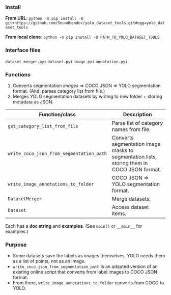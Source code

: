 
### Install 
**From URL**:
`python -m pip install -U git+https://github.com/Soundbendor/yolo_dataset_tools.git#egg=yolo_dataset_tools`

**From local clone**:
`python -m pip install -U PATH_TO_YOLO_DATASET_TOOLS`

### Interface files 
`dataset_merger.pyi`
`dataset.pyi`
`image.pyi`
`annotation.pyi`

### Functions 
1. Converts segmentation *images* => COCO JSON => YOLO segmentation format. (And, parses category list from file.) 
2. Merges YOLO segmentation datasets by writing to new folder + storing metadata as JSON. 

| Function/class | Description | 
| --- | --- | 
| `get_category_list_from_file` | Parse list of category names from file. | 
| `write_coco_json_from_segmentation_path` | Converts segmentation image masks to segmentation lists, storing them in COCO JSON format. 
| `write_image_annotations_to_folder` | COCO JSON => YOLO segmentation format. 
| `DatasetMerger` | Merge datasets. 
| `Dataset` | Access dataset items. 

Each has a **doc string** and **examples**. (See `main()` or `__main__` for examples.)

### Purpose 
- Some datasets save the labels as images themselves. YOLO needs them as a list of points, not as an image. 
- `write_coco_json_from_segmentation_path` is an adapted version of an existing online script that converts from label images to COCO JSON format. 
- From there, `write_image_annotations_to_folder` converts from COCO to YOLO. 
